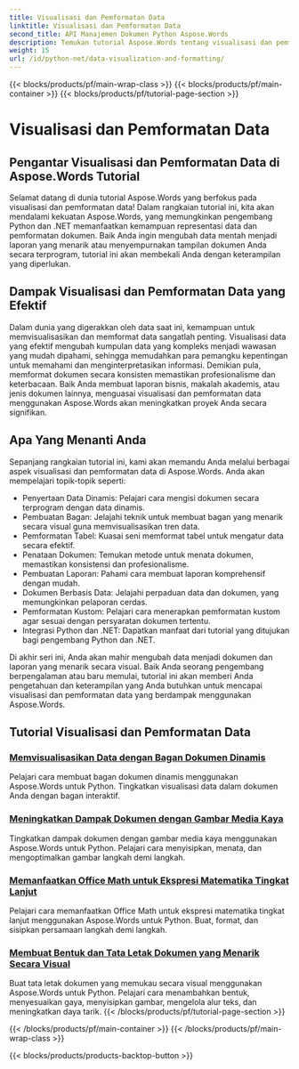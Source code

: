```yaml
---
title: Visualisasi dan Pemformatan Data
linktitle: Visualisasi dan Pemformatan Data
second_title: API Manajemen Dokumen Python Aspose.Words
description: Temukan tutorial Aspose.Words tentang visualisasi dan pemformatan data dalam Python dan .NET. Pelajari cara menyajikan data secara efektif, membuat laporan yang memukau, dan memformat dokumen secara terprogram.
weight: 15
url: /id/python-net/data-visualization-and-formatting/
---
```


{{< blocks/products/pf/main-wrap-class >}}
{{< blocks/products/pf/main-container >}}
{{< blocks/products/pf/tutorial-page-section >}}

# Visualisasi dan Pemformatan Data


## Pengantar Visualisasi dan Pemformatan Data di Aspose.Words Tutorial

Selamat datang di dunia tutorial Aspose.Words yang berfokus pada visualisasi dan pemformatan data! Dalam rangkaian tutorial ini, kita akan mendalami kekuatan Aspose.Words, yang memungkinkan pengembang Python dan .NET memanfaatkan kemampuan representasi data dan pemformatan dokumen. Baik Anda ingin mengubah data mentah menjadi laporan yang menarik atau menyempurnakan tampilan dokumen Anda secara terprogram, tutorial ini akan membekali Anda dengan keterampilan yang diperlukan.

## Dampak Visualisasi dan Pemformatan Data yang Efektif

Dalam dunia yang digerakkan oleh data saat ini, kemampuan untuk memvisualisasikan dan memformat data sangatlah penting. Visualisasi data yang efektif mengubah kumpulan data yang kompleks menjadi wawasan yang mudah dipahami, sehingga memudahkan para pemangku kepentingan untuk memahami dan menginterpretasikan informasi. Demikian pula, memformat dokumen secara konsisten memastikan profesionalisme dan keterbacaan. Baik Anda membuat laporan bisnis, makalah akademis, atau jenis dokumen lainnya, menguasai visualisasi dan pemformatan data menggunakan Aspose.Words akan meningkatkan proyek Anda secara signifikan.

## Apa Yang Menanti Anda

Sepanjang rangkaian tutorial ini, kami akan memandu Anda melalui berbagai aspek visualisasi dan pemformatan data di Aspose.Words. Anda akan mempelajari topik-topik seperti:

- Penyertaan Data Dinamis: Pelajari cara mengisi dokumen secara terprogram dengan data dinamis.
- Pembuatan Bagan: Jelajahi teknik untuk membuat bagan yang menarik secara visual guna memvisualisasikan tren data.
- Pemformatan Tabel: Kuasai seni memformat tabel untuk mengatur data secara efektif.
- Penataan Dokumen: Temukan metode untuk menata dokumen, memastikan konsistensi dan profesionalisme.
- Pembuatan Laporan: Pahami cara membuat laporan komprehensif dengan mudah.
- Dokumen Berbasis Data: Jelajahi perpaduan data dan dokumen, yang memungkinkan pelaporan cerdas.
- Pemformatan Kustom: Pelajari cara menerapkan pemformatan kustom agar sesuai dengan persyaratan dokumen tertentu.
- Integrasi Python dan .NET: Dapatkan manfaat dari tutorial yang ditujukan bagi pengembang Python dan .NET.

Di akhir seri ini, Anda akan mahir mengubah data menjadi dokumen dan laporan yang menarik secara visual. Baik Anda seorang pengembang berpengalaman atau baru memulai, tutorial ini akan memberi Anda pengetahuan dan keterampilan yang Anda butuhkan untuk mencapai visualisasi dan pemformatan data yang berdampak menggunakan Aspose.Words.

## Tutorial Visualisasi dan Pemformatan Data
### [Memvisualisasikan Data dengan Bagan Dokumen Dinamis](./visualize-data-document-charts/)
Pelajari cara membuat bagan dokumen dinamis menggunakan Aspose.Words untuk Python. Tingkatkan visualisasi data dalam dokumen Anda dengan bagan interaktif.
### [Meningkatkan Dampak Dokumen dengan Gambar Media Kaya](./document-images/)
Tingkatkan dampak dokumen dengan gambar media kaya menggunakan Aspose.Words untuk Python. Pelajari cara menyisipkan, menata, dan mengoptimalkan gambar langkah demi langkah.
### [Memanfaatkan Office Math untuk Ekspresi Matematika Tingkat Lanjut](./office-math-documents/)
Pelajari cara memanfaatkan Office Math untuk ekspresi matematika tingkat lanjut menggunakan Aspose.Words untuk Python. Buat, format, dan sisipkan persamaan langkah demi langkah.
### [Membuat Bentuk dan Tata Letak Dokumen yang Menarik Secara Visual](./document-shape-handling-formatting/)
Buat tata letak dokumen yang memukau secara visual menggunakan Aspose.Words untuk Python. Pelajari cara menambahkan bentuk, menyesuaikan gaya, menyisipkan gambar, mengelola alur teks, dan meningkatkan daya tarik.
{{< /blocks/products/pf/tutorial-page-section >}}

{{< /blocks/products/pf/main-container >}}
{{< /blocks/products/pf/main-wrap-class >}}

{{< blocks/products/products-backtop-button >}}

